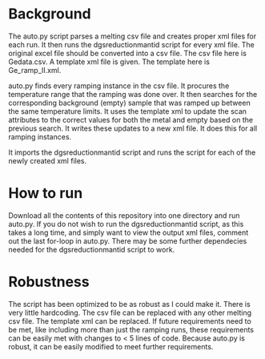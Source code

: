 # Background
The auto.py script parses a melting csv file and creates proper xml files for each run. It then runs the dgsreductionmantid script for every xml file. The original excel file should be converted into a csv file. The csv file here is Gedata.csv. A template xml file is given. The template here is Ge_ramp_II.xml. 

auto.py finds every ramping instance in the csv file. It procures the temperature range that the ramping was done over. It then searches for the corresponding background (empty) sample that was ramped up between the same temperature limits. It uses the template xml to update the scan attributes to the correct values for both the metal and empty based on the previous search. It writes these updates to a new xml file. It does this for all ramping instances. 

It imports the dgsreductionmantid script and runs the script for each of the newly created xml files. 

# How to run

Download all the contents of this repository into one directory and run auto.py. 
If you do not wish to run the dgsreductionmantid script, as this takes a long time, and simply want to view the output xml files, comment out the last for-loop in auto.py.
There may be some further dependecies needed for the dgsreductionmantid script to work. 

# Robustness

The script has been optimized to be as robust as I could make it. There is very little hardcoding. The csv file can be replaced with any other melting csv file. The template xml can be replaced. If future requirements need to be met, like including more than just the ramping runs, these requirements can be easily met with changes to < 5 lines of code. Because auto.py is robust, it can be easily modified to meet further requirements. 

